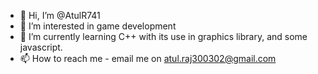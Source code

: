 - 👋 Hi, I’m @AtulR741
- 👀 I’m interested in game development
- 🌱 I’m currently learning C++ with its use in graphics library, and some javascript.
- 📫 How to reach me - email me on atul.raj300302@gmail.com

<!---
AtulR741/AtulR741 is a ✨ special ✨ repository because its `README.md` (this file) appears on your GitHub profile.
You can click the Preview link to take a look at your changes.
--->
